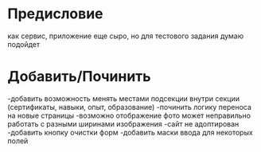 # Предисловие

как сервис, приложение еще сыро, но для тестового задания думаю подойдет

# Добавить/Починить

-добавить возможность менять местами подсекции внутри секции (сертификаты, навыки, опыт, образование)
-починить логику переноса на новые страницы
-возможно отображение фото может неправильно работать с разными ширинами изображения
-сайт не адоптирован
-добавить кнопку очистки форм
-добавить маски ввода для некоторых полей